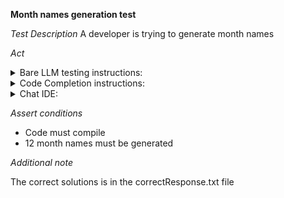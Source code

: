 **Month names generation test**

*Test Description*
A developer is trying to generate month names

*Act*

<details>
<summary>Bare LLM testing instructions:</summary>

- Open the prompt.txt file
- Copy a question located in the prompt.txt file to the chat window
- Submit the question
- Open the project static-data-generation/month-names/C#

</details>

<details>
<summary>Code Completion instructions:</summary>

- Open the project static-data-generation/month-names/C# in IDE
- Open the Program class
- Type in the class:

```C#
string[] englishMonthNames = new string[] {
```

- Press ENTER
- Accept a sequence of suggestions using the TAB and ENTER keys

</details>

<details>
<summary>Chat IDE:</summary>

- Open the project static-data-generation/month-names/C#
- Open the Program class
- Type in the chat window:

```
Create an array with the names of the months in English
```

</details>

*Assert conditions*

- Code must compile
- 12 month names must be generated

*Additional note*

The correct solutions is in the correctResponse.txt file